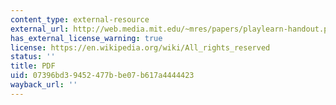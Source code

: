 ```yaml
---
content_type: external-resource
external_url: http://web.media.mit.edu/~mres/papers/playlearn-handout.pdf
has_external_license_warning: true
license: https://en.wikipedia.org/wiki/All_rights_reserved
status: ''
title: PDF
uid: 07396bd3-9452-477b-be07-b617a4444423
wayback_url: ''
---
```

